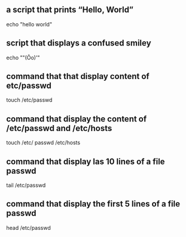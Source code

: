 ## a script that prints “Hello, World”
echo "hello world"
## script that  displays a confused smiley 
echo "\"(Ôo)'"
## command that that display content of etc/passwd
touch /etc/passwd
## command that display the content of /etc/passwd and /etc/hosts
touch /etc/ passwd /etc/hosts
## command that display las 10 lines of a file passwd
tail /etc/passwd
## command that display the first 5 lines of a file passwd
head /etc/passwd

